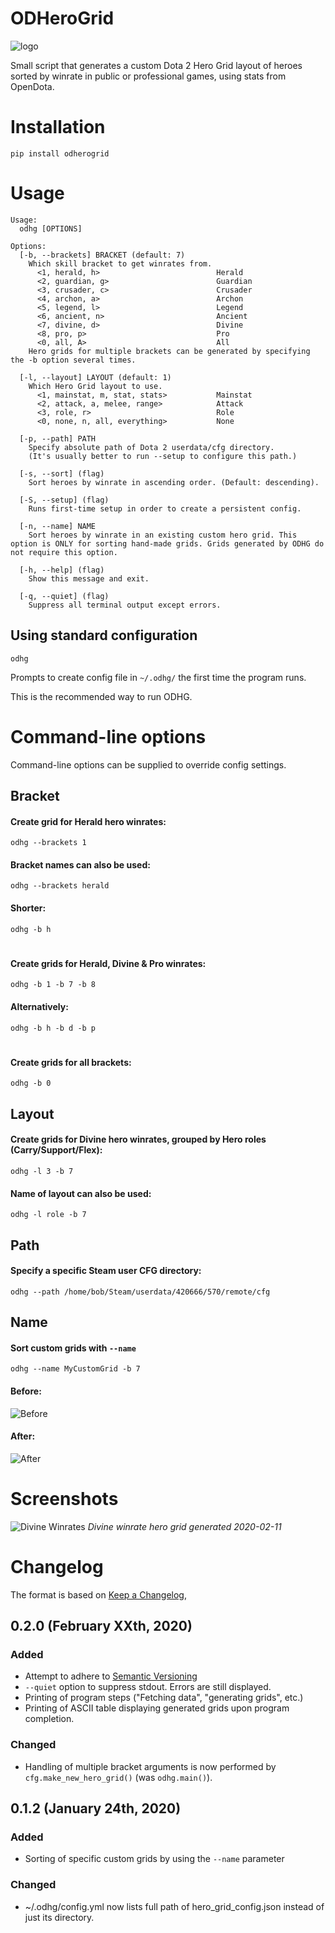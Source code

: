 # ODHeroGrid
![logo](logo.png)

Small script that generates a custom Dota 2 Hero Grid layout of heroes sorted 
by winrate in public or professional games, using stats from OpenDota.

# Installation
```
pip install odherogrid
```

# Usage
```
Usage:
  odhg [OPTIONS]

Options:
  [-b, --brackets] BRACKET (default: 7)
    Which skill bracket to get winrates from.
      <1, herald, h>                          Herald
      <2, guardian, g>                        Guardian
      <3, crusader, c>                        Crusader
      <4, archon, a>                          Archon
      <5, legend, l>                          Legend
      <6, ancient, n>                         Ancient
      <7, divine, d>                          Divine
      <8, pro, p>                             Pro
      <0, all, A>                             All
    Hero grids for multiple brackets can be generated by specifying the -b option several times.

  [-l, --layout] LAYOUT (default: 1)
    Which Hero Grid layout to use.
      <1, mainstat, m, stat, stats>           Mainstat
      <2, attack, a, melee, range>            Attack
      <3, role, r>                            Role
      <0, none, n, all, everything>           None

  [-p, --path] PATH
    Specify absolute path of Dota 2 userdata/cfg directory.
    (It's usually better to run --setup to configure this path.)

  [-s, --sort] (flag)
    Sort heroes by winrate in ascending order. (Default: descending).

  [-S, --setup] (flag)
    Runs first-time setup in order to create a persistent config.

  [-n, --name] NAME
    Sort heroes by winrate in an existing custom hero grid. This option is ONLY for sorting hand-made grids. Grids generated by ODHG do not require this option.

  [-h, --help] (flag)
    Show this message and exit.

  [-q, --quiet] (flag)
    Suppress all terminal output except errors.

```
## Using standard configuration 
```
odhg
```
Prompts to create config file in `~/.odhg/` the first time the program runs.

This is the recommended way to run ODHG.
# Command-line options
Command-line options can be supplied to override config settings.


## Bracket


#### Create grid for Herald hero winrates:
```
odhg --brackets 1
```


#### Bracket names can also be used:
```
odhg --brackets herald
```


#### Shorter:
```
odhg -b h
```


#
#### Create grids for Herald, Divine & Pro winrates:
```
odhg -b 1 -b 7 -b 8
```

#### Alternatively:
```
odhg -b h -b d -b p
```


#
#### Create grids for all brackets:
```
odhg -b 0
```


## Layout
#### Create grids for Divine hero winrates, grouped by Hero roles (Carry/Support/Flex):
```
odhg -l 3 -b 7
```

#### Name of layout can also be used:
```
odhg -l role -b 7
```


## Path
#### Specify a specific Steam user CFG directory:
```
odhg --path /home/bob/Steam/userdata/420666/570/remote/cfg
```

## Name
#### Sort custom grids with `--name`
```
odhg --name MyCustomGrid -b 7
```
#### Before:
![Before](screenshots/custom_presort.png)
#### After:
![After](screenshots/custom_postsort.png)
# Screenshots

![Divine Winrates](screenshots/screenshot.png)
_Divine winrate hero grid generated 2020-02-11_
# Changelog

The format is based on [Keep a Changelog](https://keepachangelog.com/en/1.0.0/),

## 0.2.0 (February XXth, 2020)
### Added
- Attempt to adhere to [Semantic Versioning](http://semver.org/)
- `--quiet` option to suppress stdout. Errors are still displayed.
- Printing of program steps ("Fetching data", "generating grids", etc.)
- Printing of ASCII table displaying generated grids upon program completion.

### Changed
- Handling of multiple bracket arguments is now performed by `cfg.make_new_hero_grid()` (was `odhg.main()`).

## 0.1.2 (January 24th, 2020)
### Added
- Sorting of specific custom grids by using the `--name` parameter

### Changed
- ~/.odhg/config.yml now lists full path of hero_grid_config.json instead of just its directory.